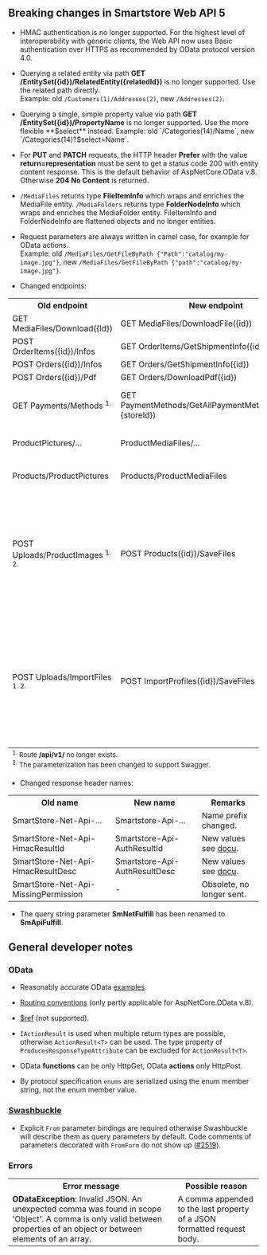 ﻿## Breaking changes in Smartstore Web API 5

- HMAC authentication is no longer supported. For the highest level of interoperability with generic clients, the Web API now uses Basic authentication over HTTPS 
as recommended by OData protocol version 4.0.

- Querying a related entity via path **GET /EntitySet(&lcub;id&rcub;)/RelatedEntity(&lcub;relatedId&rcub;)** is no longer supported. Use the related path directly.  
 Example: old `/Customers(1)/Addresses(2)`, new `/Addresses(2)`.

- Querying a single, simple property value via path **GET /EntitySet(&lcub;id&rcub;)/PropertyName** is no longer supported. Use the more flexible **$select** instead.  
Example: old `/Categories(14)/Name`, new `/Categories(14)?$select=Name`.

- For **PUT** and **PATCH** requests, the HTTP header **Prefer** with the value **return=representation** must be sent to get a 
status code 200 with entity content response. This is the default behavior of AspNetCore.OData v.8. Otherwise **204 No Content** is returned.

- `/MediaFiles` returns type **FileItemInfo** which wraps and enriches the MediaFile entity. 
`/MediaFolders` returns type **FolderNodeInfo** which wraps and enriches the MediaFolder entity.
FileItemInfo and FolderNodeInfo are flattened objects and no longer entities.

- Request parameters are always written in camel case, for example for OData actions.    
Example: old `/MediaFiles/GetFileByPath {"Path":"catalog/my-image.jpg"}`, new `/MediaFiles/GetFileByPath {"path":"catalog/my-image.jpg"}`.

- Changed endpoints:
<table>
<tbody>
    <tr>
        <th>Old endpoint</th>
        <th>New endpoint</th>
        <th>Remarks</th>
    </tr>
    <tr>
        <td>GET MediaFiles/Download({Id})</td>
        <td>GET MediaFiles/DownloadFile({id})</td>
        <td></td>
    </tr>
    <tr>
        <td>POST OrderItems({id})/Infos</td>
        <td>GET OrderItems/GetShipmentInfo({id})</td>
        <td></td>
    </tr>
    <tr>
        <td>POST Orders({id})/Infos</td>
        <td>GET Orders/GetShipmentInfo({id})</td>
        <td></td>
    </tr>
    <tr>
        <td>POST Orders({id})/Pdf</td>
        <td>GET Orders/DownloadPdf({id})</td>
        <td></td>
    </tr>
    <tr>
        <td>GET Payments/Methods <sup>1.</sup></td>
        <td>GET PaymentMethods/GetAllPaymentMethods({active},{storeId})</td>
        <td>New method. Now returns a list of payment method system names.</td>
    </tr>
    <tr>
        <td>ProductPictures/...</td>
        <td>ProductMediaFiles/...</td>
        <td>The controller name has changed.</td>
    </tr>
    <tr>
        <td>Products/ProductPictures</td>
        <td>Products/ProductMediaFiles</td>
        <td>The navigation property name has changed.</td>
    </tr>
    <tr>
        <td>POST Uploads/ProductImages <sup>1. 2.</sup></td>
        <td>POST Products({id})/SaveFiles</td>
        <td>
            New method. Now returns list of <b>ProductMediaFile</b>.
            SKU, GTIN or MPN to identify the product can optionally be sent via query string.
            ContentDisposition parameter <b>pictureId</b> renamed to <b>fileId</b>.
        </td>
    </tr>
    <tr>
        <td>POST Uploads/ImportFiles <sup>1. 2.</sup></td>
        <td>POST ImportProfiles({id})/SaveFiles</td>
        <td>
            New method. Now returns <b>ImportProfile</b> specified by ID parameter.
            Name to identify the import profile can optionally be sent via query string.
            Form data value <b>deleteExisting</b> renamed to <b>clearDirectory</b>.
        </td>
    </tr>
</tbody>
<tfoot>
    <tr>
        <td colspan="3">
            <small>
                <sup>1.</sup> Route <strong>/api/v1/</strong> no longer exists.
                <br />
                <sup>2.</sup> The parameterization has been changed to support Swagger.
            </small>
        </td>
    </tr>
</tfoot>
</table>

- Changed response header names:
<table>
    <tr>
        <th>Old name</th>
        <th>New name</th>
        <th>Remarks</th>
    </tr>
    <tr>
        <td>SmartStore-Net-Api-...</td>
        <td>Smartstore-Api-...</td>
        <td>Name prefix changed.</td>
    </tr>
    <tr>
        <td>SmartStore-Net-Api-HmacResultId</td>
        <td>Smartstore-Api-AuthResultId</td>
        <td>New values see <a href="https://smartstore.atlassian.net/wiki/spaces/SMNET50/pages/1956121714/Web+API">docu</a>.</td>
    </tr>
    <tr>
        <td>SmartStore-Net-Api-HmacResultDesc</td>
        <td>Smartstore-Api-AuthResultDesc</td>
        <td>New values see <a href="https://smartstore.atlassian.net/wiki/spaces/SMNET50/pages/1956121714/Web+API">docu</a>.</td>
    </tr>
    <tr>
        <td>SmartStore-Net-Api-MissingPermission</td>
        <td>-</td>
        <td>Obsolete, no longer sent.</td>
    </tr>
</table>

- The query string parameter **SmNetFulfill** has been renamed to **SmApiFulfill**.

## General developer notes
### OData
- Reasonably accurate OData <a href="https://github.com/dotnet/aspnet-api-versioning/tree/93bd8dc7582ec14c8ec97997c01cfe297b085e17/examples/AspNetCore/OData">examples</a>.
- <a href="https://learn.microsoft.com/en-us/odata/webapi/built-in-routing-conventions">Routing conventions</a> (only partly applicable for AspNetCore.OData v.8).
- <a href="https://learn.microsoft.com/en-us/aspnet/web-api/overview/odata-support-in-aspnet-web-api/odata-v4/entity-relations-in-odata-v4#creating-a-relationship-between-entities">$ref</a> (not supported).

- `IActionResult` is used when multiple return types are possible, otherwise `ActionResult<T>` can be used. 
The type property of `ProducesResponseTypeAttribute` can be excluded for `ActionResult<T>`.

- OData **functions** can be only HttpGet, OData **actions** only HttpPost.

- By protocol specification `enums` are serialized using the enum member string, not the enum member value.

### <a href="https://github.com/domaindrivendev/Swashbuckle.AspNetCore">Swashbuckle</a>
- Explicit `From` parameter bindings are required otherwise Swashbuckle will describe them as query parameters by default.
Code comments of parameters decorated with `FromForm` do not show up (<a href="https://github.com/domaindrivendev/Swashbuckle.AspNetCore/issues/2519">#2519</a>).

### Errors
<table>
    <tr>
        <th>Error message</th>
        <th>Possible reason</th>
    </tr>
    <tr>
        <td><strong>ODataException</strong>: Invalid JSON. An unexpected comma was found in scope 'Object'. A comma is only valid between properties of an object or between elements of an array.</td>
        <td>A comma appended to the last property of a JSON formatted request body.</td>
    </tr>
</table>
